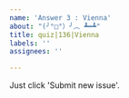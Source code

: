 ```yaml
---
name: 'Answer 3 : Vienna'
about: "(╯°□°）╯︵ ┻━┻"
title: quiz|136|Vienna
labels: ''
assignees: ''

---
```


Just click 'Submit new issue'.
